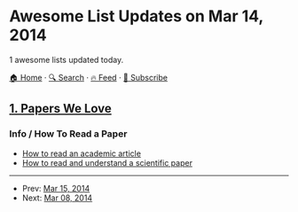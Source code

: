 # Awesome List Updates on Mar 14, 2014

1 awesome lists updated today.

[🏠 Home](/README.md) · [🔍 Search](https://test.trackawesomelist.com/search/) · [🔥 Feed](https://test.trackawesomelist.com/feed.xml) · [📮 Subscribe](https://trackawesomelist.us17.list-manage.com/subscribe?u=d2f0117aa829c83a63ec63c2f&id=36a103854c)



## [1. Papers We Love](/content/papers-we-love/papers-we-love/README.md)

### Info / How To Read a Paper

*   [How to read an academic article](http://organizationsandmarkets.com/2010/08/31/how-to-read-an-academic-article/)
*   [How to read and understand a scientific paper](http://violentmetaphors.com/2013/08/25/how-to-read-and-understand-a-scientific-paper-2/)

---

- Prev: [Mar 15, 2014](/content/2014/03/15/README.md)
- Next: [Mar 08, 2014](/content/2014/03/08/README.md)